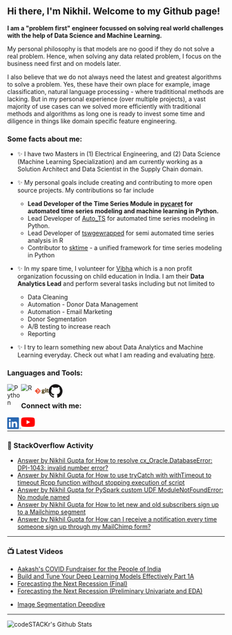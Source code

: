 ## Hi there, I'm Nikhil. Welcome to my Github page!

**I am a "problem first" engineer focussed on solving real world challenges with the help of Data Science and Machine Learning.** 

My personal philosophy is that models are no good if they do not solve a real problem. Hence, when solving any data related problem, I focus on the business need first and on models later.

I also believe that we do not always need the latest and greatest algorithms to solve a problem. Yes, these have their own place for example, image classification, natural language processing - where tradititional methods are lacking. But in my personal experience (over multiple projects), a vast majority of use cases can we solved more efficiently with traditional methods and algorithms as long one is ready to invest some time and diligence in things like domain specific feature engineering.   

### Some facts about me:

* :sparkles: I have two Masters in (1) Electrical Engineering, and (2) Data Science (Machine Learning Specialization) and am currently working as a Solution Architect and Data Scientist in the Supply Chain domain.

* :sparkles: My personal goals include creating and contributing to more open source projects. My contributions so far include
    - **Lead Developer of the Time Series Module in [pycaret](https://github.com/pycaret/pycaret) for automated time series modeling and machine learning in Python.**
    - Lead Developer of [Auto_TS](https://github.com/AutoViML/Auto_TS) for automated time series modeling in Python.
    - Lead Developer of [tswgewrapped](https://github.com/josephsdavid/tswgewrapped) for semi automated time series analysis in R
    - Contributor to [sktime](https://github.com/alan-turing-institute/sktime) - a unified framework for time series modeling in Python

-  :sparkles: In my spare time, I volunteer for [Vibha](https://vibha.org/) which is a non profit organization focussing on child education in India. I am their **Data Analytics Lead** and perform several tasks including but not limited to 
    - Data Cleaning
    - Automation - Donor Data Management
    - Automation - Email Marketing
    - Donor Segmentation
    - A/B testing to increase reach
    - Reporting 

-  :sparkles: I try to learn something new about Data Analytics and Machine Learning everyday. Check out what I am reading and evaluating [here](https://github.com/ngupta23/Data-Science-Knowlege-Base).


### Languages and Tools:

[<img align="left" alt="Python" width="32px" src="https://upload.wikimedia.org/wikipedia/commons/thumb/c/c3/Python-logo-notext.svg/200px-Python-logo-notext.svg.png" />][GitHub]
[<img align="left" alt="R" width="32px" src="https://upload.wikimedia.org/wikipedia/commons/thumb/1/1b/R_logo.svg/512px-R_logo.svg.png" />][GitHub]
[<img align="left" alt="Git" width="32px" src="https://raw.githubusercontent.com/github/explore/80688e429a7d4ef2fca1e82350fe8e3517d3494d/topics/git/git.png" />][GitHub]
[<img align="left" alt="GitHub" width="32px" src="https://raw.githubusercontent.com/github/explore/78df643247d429f6cc873026c0622819ad797942/topics/github/github.png" />][GitHub]

<br />

### Connect with me:

[<img align="left" alt="Nikhil | LinkedIn" width="32px" src="https://github.com/ngupta23/ngupta23/blob/master/logo/linkedin/LI-In-Bug.png" />][linkedin]
[<img align="left" alt="Nikhil | YouTube" width="32px" src="https://github.com/ngupta23/ngupta23/blob/master/logo/youtube/social/64px/red/youtube_social_icon_red.png" />][youtube]

<br />


---

### 📕 StackOverflow Activity
<!-- STACKOVERFLOW:START -->
- [Answer by Nikhil Gupta for How to resolve cx_Oracle.DatabaseError: DPI-1043: invalid number error?](https://stackoverflow.com/questions/60071546/how-to-resolve-cx-oracle-databaseerror-dpi-1043-invalid-number-error/69487417#69487417)
- [Answer by Nikhil Gupta for How to use tryCatch with withTimeout to timeout Rcpp function without stopping execution of script](https://stackoverflow.com/questions/67636203/how-to-use-trycatch-with-withtimeout-to-timeout-rcpp-function-without-stopping-e/67636978#67636978)
- [Answer by Nikhil Gupta for PySpark custom UDF ModuleNotFoundError: No module named](https://stackoverflow.com/questions/59741832/pyspark-custom-udf-modulenotfounderror-no-module-named/66546933#66546933)
- [Answer by Nikhil Gupta for How to let new and old subscribers sign up to a Mailchimp segment](https://stackoverflow.com/questions/64702835/how-to-let-new-and-old-subscribers-sign-up-to-a-mailchimp-segment/65491480#65491480)
- [Answer by Nikhil Gupta for How can I receive a notification every time someone sign up through my MailChimp form?](https://stackoverflow.com/questions/64915742/how-can-i-receive-a-notification-every-time-someone-sign-up-through-my-mailchimp/65491405#65491405)
<!-- STACKOVERFLOW:END -->

---

### 📺 Latest Videos
<!-- YOUTUBE:START -->
- [Aakash's COVID Fundraiser for the People of India](https://www.youtube.com/watch?v=tasWbdU5z68)
- [Build and Tune Your Deep Learning Models Effectively Part 1A](https://www.youtube.com/watch?v=MNM95uO9-xs)
- [Forecasting the Next Recession (Final)](https://www.youtube.com/watch?v=ZQAJfAoSLbU)
- [Forecasting the Next Recession (Preliminary Univariate and EDA)](https://www.youtube.com/watch?v=uerDq3WoMO8)
<!-- YOUTUBE:END -->
- [Image Segmentation Deepdive](https://zoom.us/rec/share/1MJ1EpH77U9JTYnx82f5fI0LHL7Zaaa81XBMq6cEmJpH3jXbpNR1ecPwAqKPC14?startTime=1574024696000)

---


<img align="left" alt="codeSTACKr's Github Stats" src="https://github-readme-stats.vercel.app/api?username=ngupta23&count_private=true&theme=radical&show_icons=true&hide_border=true" />



[GitHub]: https://github.com/ngupta23
[youtube]: https://www.youtube.com/channel/UCDB-YwusJ60Kly2rcGKSsmQ/
[stackoverflow]: https://stackoverflow.com/users/8925915/nikhil-gupta
[linkedin]: https://www.linkedin.com/in/guptanick/
